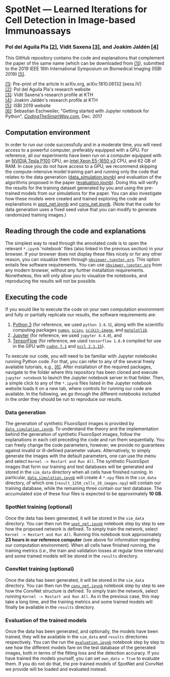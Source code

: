 # SpotNet &mdash; Learned Iterations for Cell Detection in Image-based Immunoassays
### Pol del Aguila Pla [\[2\]][2], Vidit Saxena [\[3\]][3], and Joakim Jaldén [\[4\]][4]

This GitHub repository contains the code and explanations that complement the paper of the same name (which can be downloaded from [\[1\]][1]), submitted to the 2019 IEEE 16th International Symposium on Biomedical Imaging (ISBI 2019) [\[5\]][5]. 

[\[1\]][1]: Pre-print of the article in arXiv.org, arXiv:1810.06132 \[eess.IV\]  
[\[2\]][2]: Pol del Aguila Pla's research website  
[\[3\]][3]: Vidit Saxena's research profile at KTH  
[\[4\]][4]: Joakim Jaldén's research profile at KTH  
[\[5\]][5]: ISBI 2019 website    
[\[6\]][6]: Sebastian Eschweiler, "Getting started with Jupyter notebook for Python", [_CodingTheSmartWay.com_](https://codingthesmartway.com), Dec. 2017

[1]: https://arxiv.org/abs/1810.06132
[2]: https://poldap.github.io  
[3]: https://kth.se/profile/vidits   
[4]: https://kth.se/profile/jalden 
[5]: https://biomedicalimaging.org/2019/
[6]: https://codingthesmartway.com/getting-started-with-jupyter-notebook-for-python/

## Computation environment 

In order to run our code successfully and in a moderate time, you will need access to a powerful computer, preferably equipped with a GPU. For reference, all our experiments have been run on a computer equipped with an [NVIDIA Tesla P100](https://www.nvidia.com/content/dam/en-zz/Solutions/Data-Center/tesla-p100/pdf/nvidia-tesla-p100-datasheet.pdf) GPU, an [Intel Xeon E5-1650 v3](https://ark.intel.com/products/82765/Intel-Xeon-Processor-E5-1650-v3-15M-Cache-3-50-GHz-) CPU, and 62 GB of RAM. In case you do not have access to a GPU, we recommend skipping the compute-intensive model training part and running only the code that relates to the data generation ([data_simulation.ipynb](https://nbviewer.jupyter.org/github/poldap/SpotNet/blob/master/data_simulation.ipynb)) and evaluation of the algorithms proposed in the paper ([evaluation.ipynb](https://nbviewer.jupyter.org/github/poldap/SpotNet/blob/master/evaluation.ipynb)). Doing this will verify the results for the training dataset generated by you and using the pre-trained models from our simulations for the paper. You can also investigate how these models were created and trained exploring the code and explanations in [spot_net.ipynb](https://nbviewer.jupyter.org/github/poldap/SpotNet/blob/master/spot_net.ipynb) and [conv_net.ipynb](https://nbviewer.jupyter.org/github/poldap/SpotNet/blob/master/conv_net.ipynb). (Note that the code for data generation uses a fixed seed value that you can modify to generate randomized training images.)

## Reading through the code and explanations

The simplest way to read through the annotated code is to open the relevant `*.ipynb` 'notebook' files (also linked in the previous section) in your browser. If your browser does not display these files nicely or for any other reason, you can visualize them through [`nbviewer.jupyter.org`](https://nbviewer.jupyter.org/github/poldap/SpotNet/tree/master/). This option entails few software requirements. You can use [`nbviewer.jupyter.org`](https://nbviewer.jupyter.org/github/poldap/SpotNet/tree/master/) from any modern browser, without any further installation requirements. Nonetheless, this will only allow you to visualize the notebooks, and reproducing the results will not be possible.  

## Executing the code  

If you would like to execute the code on your own computation environment and fully or partially replicate our results, the software requirements are:  
1. [Python 3](https://www.python.org/) (for reference, we used `python 3.6.5`), along with the scientific computing packages [`numpy`](http://www.numpy.org/), [`scipy`](https://www.scipy.org/), [`scikit-image`](https://scikit-image.org/), and [`matplotlib`](https://matplotlib.org/).
2. [Jupyter](https://jupyter.org/) (for reference, we used `jupyter 4.4.0`), and
3. [TensorFlow](https://www.tensorflow.org/) (for reference, we used `tensorflow 1.8.0` compiled for use in the GPU with [`cudnn 7.1`](https://nbviewer.jupyter.org/github/poldap/SpotNet/blob/master/spot_net.ipynb) and [`nccl 2.1.15`](https://developer.nvidia.com/nccl)).   

To execute our code, you will need to be familiar with Jupyter notebooks running Python code. For that, you can refer to any of the several freely available tutorials, e.g., [\[6\]][6]. After installation of the required packages, navigate to the folder where this repository has been cloned and execute `jupyter notebook` to launch the Jupyter notebook server in that folder. Then, a simple click to any of the `*.ipynb` files listed in the Jupyter notebook website loads it on a new tab, where controls for running our code are available. In the following, we go through the different notebooks included in the order they should be run to reproduce our results.

### Data generation

The generation of synthetic FluoroSpot images is provided by [`data_simulation.ipynb`](https://nbviewer.jupyter.org/github/poldap/SpotNet/blob/master/data_simulation.ipynb). To understand the theory and the implementation behind the generation of synthetic FluoroSpot images, follow the explanations in each cell preceding the code and run them sequentially. You can freely change the code parameters, however, we provide no guarantees against invalid or ill-defined parameter values. Alternatively, to simply generate the images with the default parameters, one can use the menu and select `Kernel -> Restart and Run All`. The synthetic FluoroSpot images that form our training and test databases will be generated and stored in the `sim_data` directory when all cells have finished running. In particular, [`data_simulation.ipynb`](https://nbviewer.jupyter.org/github/poldap/SpotNet/blob/master/data_simulation.ipynb) will create 4 `*.npy` files in the `sim_data` directory, of which one (`result_1250_cells_10_images.npy`) will contain our training database, while the remaining three contain our test database. The accumulated size of these four files is expected to be approximately **10 GB**.  

### SpotNet training (optional)  

Once the data has been generated, it will be stored in the `sim_data` directory. You can then run the [`spot_net.ipynb`](https://nbviewer.jupyter.org/github/poldap/SpotNet/blob/master/spot_net.ipynb) notebook step by step to see how the proposed network is defined. To simply train the network, select `Kernel -> Restart and Run All`. Running this notebook took approximately **23 hours in our reference computer** (see above for information regarding our computation environment). When all cells have finished running, the training metrics (i.e., the train and validation losses at regular time intervals) and some trained models will be stored in the `results` directory.

### ConvNet training (optional)
  
Once the data has been generated, it will be stored in the `sim_data` directory. You can then run the [`conv_net.ipynb`](https://nbviewer.jupyter.org/github/poldap/SpotNet/blob/master/conv_net.ipynb) notebook step by step to see how the ConvNet structure is defined. To simply train the network, select running `Kernel -> Restart and Run All`. As in the previous case, this may take a long time, and the training metrics and some trained models will finally be available in the `results` directory.  

### Evaluation of the trained models  

Once the data has been generated, and optionally, the models have been trained, they will be available in the `sim_data` and `results` directories respectively. You can the run the [`evaluation.ipynb`](https://nbviewer.jupyter.org/github/poldap/SpotNet/blob/master/evaluation.ipynb) notebook step by step to see how the different models fare on the test database of the generated images, both in terms of the fitting loss and the detection accuracy. If you have trained the models yourself, you can set `own_data = True` to evaluate them. If you do not do that, the pre-trained models of SpotNet and ConvNet we provide will be loaded and evaluated instead.  
